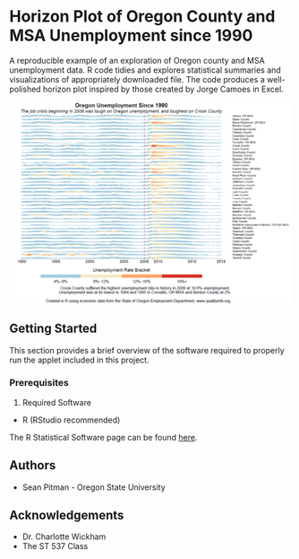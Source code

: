 # Horizon Plot of Oregon County and MSA Unemployment since 1990

A reproducible example of an exploration of Oregon county and MSA unemployment data. R code tidies and explores statistical summaries and visualizations of appropriately downloaded file. The code produces a well-polished horizon plot inspired by those created by Jorge Camoes in Excel.

![](doc/horizon.png)

## Getting Started

This section provides a brief overview of the software required to properly run the applet included in this project.

### Prerequisites

1. Required Software
  + R (RStudio recommended)

The R Statistical Software page can be found [here](https://www.r-project.org).

## Authors

* Sean Pitman - Oregon State University
  
## Acknowledgements

* Dr. Charlotte Wickham 
* The ST 537 Class
